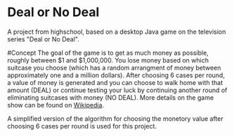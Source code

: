 # Deal or No Deal
A project from highschool, based on a desktop Java game on the television series "Deal or No Deal".

#Concept
The goal of the game is to get as much money as possible,  roughly between $1 and $1,000,000. You lose money based on which suitcase you choose (which has a random arrangment of money between approximately one and a million dollars). After choosing 6 cases per round, a value of money is generated and you can choose to walk home with that amount (DEAL)  or continue testing your luck by continuing another round of eliminating suitcases with money (NO DEAL). More details on the game show can be found on <a href="http://en.wikipedia.org/wiki/Deal_or_No_Deal">Wikipedia</a>.

A simplified version of the algorithm for choosing the monetory value after choosing 6 cases per round is used for this project.
